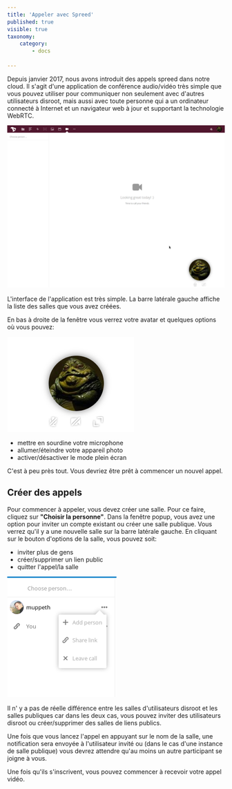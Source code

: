 ```yaml
---
title: 'Appeler avec Spreed'
published: true
visible: true
taxonomy:
    category:
        - docs

---
```


Depuis janvier 2017, nous avons introduit des appels spreed dans notre cloud. Il s'agit d'une application de conférence audio/vidéo très simple que vous pouvez utiliser pour communiquer non seulement avec d'autres utilisateurs disroot, mais aussi avec toute personne qui a un ordinateur connecté à Internet et un navigateur web à jour et supportant la technologie WebRTC.

![](en/spreed_main.png)


L'interface de l'application est très simple. La barre latérale gauche affiche la liste des salles que vous avez créées.

En bas à droite de la fenêtre vous verrez votre avatar et quelques options où vous pouvez:

![](en/spreed_bottom.png)

- mettre en sourdine votre microphone
- allumer/éteindre votre appareil photo
- activer/désactiver le mode plein écran

C'est à peu près tout. Vous devriez être prêt à commencer un nouvel appel.

## Créer des appels
Pour commencer à appeler, vous devez créer une salle. Pour ce faire, cliquez sur **"Choisir la personne"**. Dans la fenêtre popup, vous avez une option pour inviter un compte existant ou créer une salle publique.
Vous verrez qu'il y a une nouvelle salle sur la barre latérale gauche.
En cliquant sur le bouton d'options de la salle, vous pouvez soit:
- inviter plus de gens
- créer/supprimer un lien public
- quitter l'appel/la salle

![](en/spreed_create_calls1.png)

Il n' y a pas de réelle différence entre les salles d'utilisateurs disroot et les salles publiques car dans les deux cas, vous pouvez inviter des utilisateurs disroot ou créer/supprimer des salles de liens publics.

Une fois que vous lancez l'appel en appuyant sur le nom de la salle, une notification sera envoyée à l'utilisateur invité ou (dans le cas d'une instance de salle publique) vous devrez attendre qu'au moins un autre participant se joigne à vous.

Une fois qu'ils s'inscrivent, vous pouvez commencer à recevoir votre appel vidéo.
